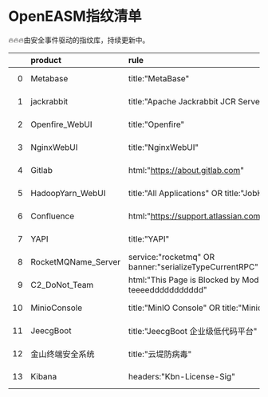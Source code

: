 # OpenEASM指纹清单 

 🔥🔥🔥由安全事件驱动的指纹库，持续更新中。

|    | product             | rule                                                         | update_at   |
|---:|:--------------------|:-------------------------------------------------------------|:------------|
|  0 | Metabase            | title:"MetaBase"                                             | 2023-07-27  |
|  1 | jackrabbit          | title:"Apache Jackrabbit JCR Server"                         | 2023-07-27  |
|  2 | Openfire_WebUI      | title:"Openfire"                                             | 2023-07-17  |
|  3 | NginxWebUI          | title:"NginxWebUI"                                           | 2023-07-17  |
|  4 | Gitlab              | html:"https://about.gitlab.com"                              | 2023-07-17  |
|  5 | HadoopYarn_WebUI    | title:"All Applications" OR title:"JobHistory"               | 2023-07-17  |
|  6 | Confluence          | html:"https://support.atlassian.com/help/confluence"         | 2023-07-17  |
|  7 | YAPI                | title:"YAPI"                                                 | 2023-07-17  |
|  8 | RocketMQName_Server | service:"rocketmq" OR banner:"serializeTypeCurrentRPC"       | 2023-07-14  |
|  9 | C2_DoNot_Team       | html:"This Page is Blocked by Mod Security teeeeddddddddddd" | 2023-07-13  |
| 10 | MinioConsole        | title:"MinIO Console" OR title:"Minio Browser"               | 2023-07-12  |
| 11 | JeecgBoot           | title:"JeecgBoot 企业级低代码平台"                                   | 2023-07-12  |
| 12 | 金山终端安全系统            | title:"云堤防病毒"                                                | 2023-07-12  |
| 13 | Kibana              | headers:"Kbn-License-Sig"                                    | 2023-07-12  |